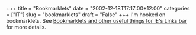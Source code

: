 +++
title = "Bookmarklets"
date = "2002-12-18T17:17:00+12:00"
categories = ["IT"]
slug = "bookmarklets"
draft = "False"
+++
I'm hooked on bookmarklets. See [Bookmarklets and other useful
things for IE's Links
bar](http://www.fjordaan.uklinux.net/movabletype/fblog/archives/000059.html)
for more details.

